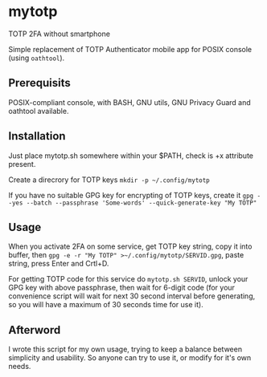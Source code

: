 # mytotp

TOTP 2FA without smartphone

Simple replacement of TOTP Authenticator mobile app for POSIX console (using `oathtool`).

## Prerequisits

POSIX-compliant console, with BASH, GNU utils, GNU Privacy Guard and oathtool available.

## Installation

Just place mytotp.sh somewhere within your $PATH, check is +x attribute present.

Create a direcrory for TOTP keys `mkdir -p ~/.config/mytotp`

If you have no suitable GPG key for encrypting of TOTP keys, create it
`gpg --yes --batch --passphrase 'Some-words' --quick-generate-key "My TOTP"`

## Usage

When you activate 2FA on some service, get TOTP key string, copy it into buffer, then `gpg -e -r "My TOTP" >~/.config/mytotp/SERVID.gpg`, paste string, press Enter and Crtl+D.

For getting TOTP code for this service do `mytotp.sh SERVID`, unlock your GPG key with above passphrase, then wait for 6-digit code (for your convenience script will wait for next 30 second interval before generating, so you will have a maximum of 30 seconds time for use it).

## Afterword

I wrote this script for my own usage, trying to keep a balance between simplicity and usability. So anyone can try to use it, or modify for it's own needs.

